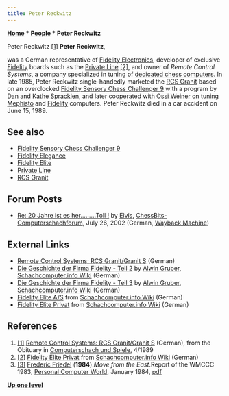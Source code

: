 ```yaml
---
title: Peter Reckwitz
---
```

**[Home](Home "Home") \* [People](People "People") \* Peter Reckwitz**



 [](http://chess-computer.blogspot.de/2012/11/remote-control-systems-rcs-granitgranit.html) Peter Reckwitz <a id="cite-note-1" href="#cite-ref-1">[1]</a> 
**Peter Reckwitz**,  

was a German representative of [Fidelity Electronics](Fidelity_Electronics "Fidelity Electronics"), developer of exclusive [Fidelity](Fidelity "Fidelity") boards such as the [Private Line](Private_Line "Private Line") <a id="cite-note-2" href="#cite-ref-2">[2]</a>, and owner of *Remote Control Systems*, a company specialized in tuning of [dedicated chess computers](Dedicated_Chess_Computers "Dedicated Chess Computers"). In late 1985, Peter Reckwitz single-handedly marketed the [RCS Granit](RCS_Granit "RCS Granit") based on an overclocked [Fidelity Sensory Chess Challenger 9](Sensory_9 "Sensory 9") with a program by [Dan](Dan_Spracklen "Dan Spracklen") and [Kathe Spracklen](Kathe_Spracklen "Kathe Spracklen"), and later cooperated with [Ossi Weiner](Ossi_Weiner "Ossi Weiner") on tuning [Mephisto](Mephisto "Mephisto") and [Fidelity](Fidelity "Fidelity") computers. Peter Reckwitz died in a car accident on June 15, 1989. 



## See also


* [Fidelity Sensory Chess Challenger 9](Sensory_9 "Sensory 9")
* [Fidelity Elegance](Elegance "Elegance")
* [Fidelity Elite](Elite "Elite")
* [Private Line](Private_Line "Private Line")
* [RCS Granit](RCS_Granit "RCS Granit")


## Forum Posts


* [Re: 20 Jahre ist es her.........Toll !](https://web.archive.org/web/20180714153033/http://www.mysnip.de/forum-archiv/thema-1578-304660/20+Jahre+ist+es+her_________.html) by [Elvis](Detlef_Pordzik "Detlef Pordzik"), [ChessBits-Computerschachforum](ChessBits "ChessBits"), July 26, 2002 (German, [Wayback Machine](https://en.wikipedia.org/wiki/Wayback_Machine))


## External Links


* [Remote Control Systems: RCS Granit/Granit S](http://chess-computer.blogspot.de/2012/11/remote-control-systems-rcs-granitgranit.html) (German)
* [Die Geschichte der Firma Fidelity - Teil 2](https://www.schach-computer.info/wiki/index.php/Die_Geschichte_der_Firma_Fidelity_-_Teil_2) by [Alwin Gruber](index.php?title=Alwin_Gruber&action=edit&redlink=1 "Alwin Gruber (page does not exist)"), [Schachcomputer.info Wiki](https://www.schach-computer.info/wiki/index.php/Hauptseite_En) (German)
* [Die Geschichte der Firma Fidelity - Teil 3](https://www.schach-computer.info/wiki/index.php/Die_Geschichte_der_Firma_Fidelity_-_Teil_3) by [Alwin Gruber](index.php?title=Alwin_Gruber&action=edit&redlink=1 "Alwin Gruber (page does not exist)"), [Schachcomputer.info Wiki](https://www.schach-computer.info/wiki/index.php/Hauptseite_En) (German)
* [Fidelity Elite A/S](https://www.schach-computer.info/wiki/index.php/Fidelity_Elite_A/S) from [Schachcomputer.info Wiki](https://www.schach-computer.info/wiki/index.php/Hauptseite_En) (German)
* [Fidelity Elite Privat](https://www.schach-computer.info/wiki/index.php/Fidelity_Elite_Privat) from [Schachcomputer.info Wiki](https://www.schach-computer.info/wiki/index.php/Hauptseite_En) (German)


## References


1. <a id="cite-ref-1" href="#cite-note-1">[1]</a> [Remote Control Systems: RCS Granit/Granit S](http://chess-computer.blogspot.de/2012/11/remote-control-systems-rcs-granitgranit.html) (German), from the Obituary in [Computerschach und Spiele](Computerschach_und_Spiele "Computerschach und Spiele"), 4/1989
2. <a id="cite-ref-2" href="#cite-note-2">[2]</a> [Fidelity Elite Privat](http://www.schach-computer.info/wiki/index.php/Fidelity_Elite_Privat) from [Schachcomputer.info Wiki](http://www.schach-computer.info/wiki/index.php/Hauptseite_En) (German)
3. <a id="cite-ref-3" href="#cite-note-3">[3]</a> [Frederic Friedel](Frederic_Friedel "Frederic Friedel") (**1984**).*Move from the East*.Report of the WMCCC 1983, [Personal Computer World](Personal_Computer_World "Personal Computer World"), January 1984, [pdf](http://www.chesscomputeruk.com/PCW_January_1984_Budapest_Report.pdf)

**[Up one level](People "People")**







 
